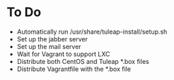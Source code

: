 # To Do

- Automatically run /usr/share/tuleap-install/setup.sh
- Set up the jabber server
- Set up the mail server
- Wait for Vagrant to support LXC
- Distribute both CentOS and Tuleap *.box files
- Distribute Vagrantfile with the *.box file
